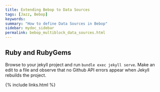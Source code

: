 ```yaml
---
title: Extending Bebop to Data Sources
tags: [Jazz, Bebop]
keywords:
summary: "How to define Data Sources in Bebop"
sidebar: mydoc_sidebar
permalink: bebop_multiblock_data_sources.html
---
```


## Ruby and RubyGems

Browse to your jekyll project and run `bundle exec jekyll serve`. Make an edit to a file and observe that no Github API errors appear when Jekyll rebuilds the project.

{% include links.html %}
